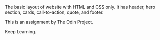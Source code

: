 The basic layout of website with HTML and CSS only. It has header, hero section, cards, call-to-action, quote, and footer.

This is an assignment by The Odin Project. 

Keep Learning.
